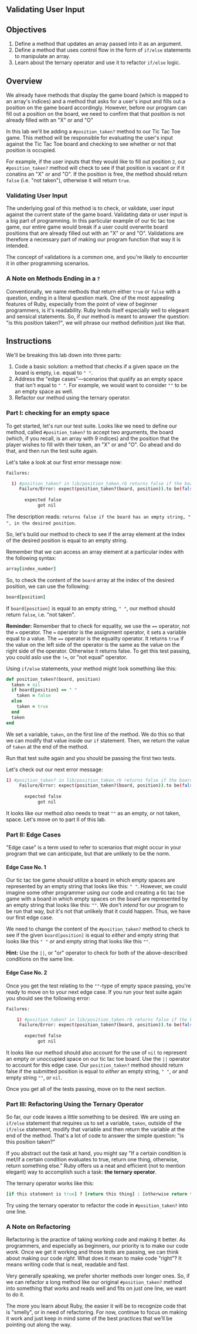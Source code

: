 ## Validating User Input 

## Objectives

1. Define a method that updates an array passed into it as an argument. 
2. Define a method that uses control flow in the form of `if/else` statements to manipulate an array. 
3. Learn about the ternary operator and use it to refactor `if/else` logic. 

## Overview

We already have methods that display the game board (which is mapped to an array's indices) and a method that asks for a user's input and fills out a position on the game board accordingly. However, before our program can fill out a position on the board, we need to confirm that that position is not already filled with an "X" or and "O"

In this lab we'll be adding a `#position_taken?` method to our Tic Tac Toe game. This method will be responsible for evaluating the user's input against the Tic Tac Toe board and checking to see whether or not that position is occupied. 

For example, if the user inputs that they would like to fill out position `2`, our `#position_taken?` method will check to see if that position is vacant or if it conatins an "X" or and "O". If the position is free, the method should return `false` (i.e. "not taken"), otherwise it will return `true`.

### Validating User Input

The underlying goal of this method is to check, or validate, user input against the current state of the game board. Validating data or user input is a big part of programming. In this particular example of our tic tac toe game, our entire game would break if a user could overwrite board positions that are already filled out with an "X" or and "O". Validations are therefore a necessary part of making our program function that way it is intended. 

The concept of validations is a common one, and you're likely to encounter it in other programming scenarios.

### A Note on Methods Ending in a `?`

Conventionally, we name methods that return either `true` or `false` with a question, ending in a literal question mark. One of the most appealing features of Ruby, especially from the point of view of beginner programmers, is it's readability. Ruby lends itself especially well to elegeant and sensical statements. So, if our method is meant to answer the question: "is this position taken?", we will phrase our method definition just like that. 

## Instructions

We'll be breaking this lab down into three parts: 

1. Code a basic solution: a method that checks if a given space on the board is empty, i.e. equal to `" "`. 
2. Address the "edge cases"––scenarios that qualify as an empty space that isn't equal to `" "`. For example, we would want to consider `""` to be an empty space as well. 
3. Refactor our method using the ternary operator. 

### Part I: checking for an empty space

To get started, let's run our test suite. Looks like we need to define our method, called `#position_taken?` to accept two arguments, the board (which, if you recall, is an array with 9 indices) and the position that the player wishes to fill with their token, an "X" or and "O". Go ahead and do that, and then run the test suite again. 

Let's take a look at our first error message now: 

```bash
Failures:

  1) #position_taken? in lib/position_taken.rb returns false if the board has an empty string " " in the position
     Failure/Error: expect(position_taken?(board, position)).to be(false)
       
       expected false
            got nil
```

The description reads: `returns false if the board has an empty string, " ", in the desired position`. 

So, let's build our method to check to see if the array element at the index of the desired position is equal to an empty string. 

Remember that we can access an array element at a particular index with the following syntax: 

```ruby
array[index_number]
```
So, to check the content of the `board` array at the index of the desired position, we can use the following: 

```ruby
board[position]
```

If `board[position]` is equal to an empty string, `" "`, our method should return `false`, i.e. "not taken". 

**Reminder:** Remember that to check for equality, we use the `==` operator, not the `=` operator. The `=` operator is the assignment operator, it sets a variable equal to a value. The `==` operator is the equality operator. It returns `true` if the value on the left side of the operator is the same as the value on the right side of the operator. Otherwise it returns false. To get this test passing, you could aslo use the `!=`, or "not equal" operator. 

Using `if/else` statements, your method might look something like this: 

```ruby
def position_taken?(board, position)
  taken = nil
  if board[position] == " "
    taken = false
  else
    taken = true
  end
  taken
end
```
We set a variable, `taken`, on the first line of the method. We do this so that we can modify that value inside our `if` statement. Then, we return the value of `taken` at the end of the method. 

Run that test suite again and you should be passing the first two tests. 

Let's check out our next error message: 

```bash
1) #position_taken? in lib/position_taken.rb returns false if the board has an empty string "" in the position
     Failure/Error: expect(position_taken?(board, position)).to be(false)
       
       expected false
            got nil
```

It looks like our method *also* needs to treat `""` as an empty, or not taken, space. Let's move on to part II of this lab.

### Part II: Edge Cases

"Edge case" is a term used to refer to scenarios that might occur in your program that we can anticipate, but that are unlikely to be the norm.

#### Edge Case No. 1

Our tic tac toe game *should* utilize a board in which empty spaces are represented by an empty string that looks like this: `" "`. However, we could imagine some other programmer using our code and creating a tic tac toe game with a board in which empty spaces on the board are represented by an empty string that looks like this: `""`. We don't *intend* for our program to be run that way, but it's not that unlikely that it could happen. Thus, we have our first edge case. 

We need to change the content of the `#position_taken?` method to check to see if the given `board[position]` is equal to *either* and empty string that looks like this `" "` *or* and empty string that looks like this `""`. 

**Hint:** Use the `||`, or "or" operator to check for both of the above-described conditions on the same line. 

#### Edge Case No. 2

Once you get the test relating to the `""`-type of empty space passing, you're ready to move on to your next edge case. If you run your test suite again you should see the following error:

```bash
Failures:

    1) #position_taken? in lib/position_taken.rb returns false if the board has nil in the position
     Failure/Error: expect(position_taken?(board, position)).to be(false)
       
       expected false
            got nil
```

It looks like our method should also account for the use of `nil` to represent an empty or unoccupied space on our tic tac toe board. Use the `||` operator to account for this edge case. Our `position_taken?` method should return false if the submitted position is equal to *either* an empty string, `" "`, *or* and empty string `""`, *or* `nil`. 

Once you get all of the tests passing, move on to the next section. 

### Part III: Refactoring Using the Ternary Operator

So far, our code leaves a little something to be desired. We are using an `if/else` statement that requires us to set a variable, `taken`, outside of the `if/else` statement, modify that variable and then return the variable at the end of the method. That's a lot of code to answer the simple question: "is this position taken?"

If you abstract out the task at hand, you might say "If a certain condition is met/if a certain condition evaluates to true, return one thing, otherwise, return something else." Ruby offers us a neat and efficient (not to mention elegant) way to accomplish such a task: **the ternary operator**. 

The ternary operator works like this: 

```ruby
[if this statement is true] ? [return this thing] : [otherwise return this thing]
```

Try using the ternary operator to refactor the code in `#position_taken?` into one line. 

### A Note on Refactoring

Refactoring is the practice of taking working code and making it better. As programmers, and especially as beginners, our priority is to make our code *work*. Once we get it working and those tests are passing, we can think about making our code *right*. What does it mean to make code "right"? It means writing code that is neat, readable and fast. 

Very generally speaking, we prefer shorter methods over longer ones. So, if we can refactor a long method like our original `#position_taken?` method into something that works and reads well and fits on just one line, we want to do it. 

The more you learn about Ruby, the easier it will be to recognize code that is "smelly", or in need of refactoring. For now, continue to focus on making it work and just keep in mind some of the best practices that we'll be pointing out along the way. 
